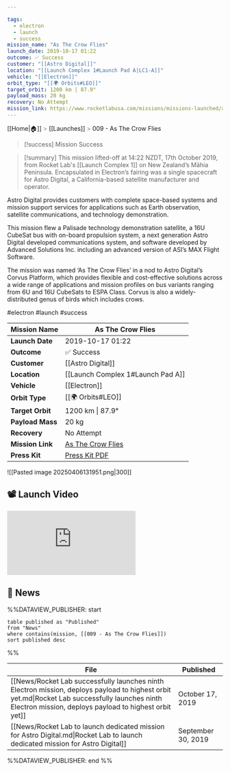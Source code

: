 ```yaml
---

tags:
  - electron
  - launch
  - success
mission_name: "As The Crow Flies"
launch_date: 2019-10-17 01:22
outcome: ✅ Success
customer: "[[Astro Digital]]"
location: "[[Launch Complex 1#Launch Pad A|LC1-A]]"
vehicle: "[[Electron]]"
orbit_type: "[[🌍 Orbits#LEO]]"
target_orbit: 1200 km | 87.9°
payload_mass: 20 kg
recovery: No Attempt
mission_link: https://www.rocketlabusa.com/missions/missions-launched/as-the-crow-flies/
---
```

[[Home|🏠]]  <span style="color: LightSlateGray">></span>  [[Launches]]  <span style="color: LightSlateGray">></span>  009 - As The Crow Flies

>[!success] Mission Success

>[!summary] 
This mission lifted-off at 14:22 NZDT, 17th October 2019, from Rocket Lab's [[Launch Complex 1]] on New Zealand’s Māhia Peninsula. Encapsulated in Electron’s fairing was a single spacecraft for Astro Digital, a California-based satellite manufacturer and operator.
>
Astro Digital provides customers with complete space-based systems and mission support services for applications such as Earth observation, satellite communications, and technology demonstration.
>
This mission flew a Palisade technology demonstration satellite, a 16U CubeSat bus with on-board propulsion system, a next generation Astro Digital developed communications system, and software developed by Advanced Solutions Inc. including an advanced version of ASI’s MAX Flight Software.
>
The mission was named ‘As The Crow Flies’ in a nod to Astro Digital’s Corvus Platform, which provides flexible and cost-effective solutions across a wide range of applications and mission profiles on bus variants ranging from 6U and 16U CubeSats to ESPA Class. Corvus is also a widely-distributed genus of birds which includes crows.


#electron #launch #success

| **Mission Name** | As The Crow Flies                                                                                             |
| ---------------- | ------------------------------------------------------------------------------------------------------------- |
| **Launch Date**  | 2019-10-17 01:22                                                                                              |
| **Outcome**      | ✅ Success                                                                                                     |
| **Customer**     | [[Astro Digital]]                                                                                             |
| **Location**     | [[Launch Complex 1#Launch Pad A]]                                                                             |
| **Vehicle**      | [[Electron]]                                                                                                  |
| **Orbit Type**   | [[🌍 Orbits#LEO]]                                                                                             |
| **Target Orbit** | 1200 km &#124; 87.9°                                                                                          |
| **Payload Mass** | 20 kg                                                                                                         |
| **Recovery**     | No Attempt                                                                                                    |
| **Mission Link** | [As The Crow Flies](https://www.rocketlabusa.com/missions/missions-launched/as-the-crow-flies/)               |
| **Press Kit**    | [Press Kit PDF](https://rocketlabcorp.com/assets/Uploads/MED19-003-Launch-Media-Kit-Flight-nine-complete.pdf) |

![[Pasted image 20250406131951.png|300]]

## 📽️ Launch Video

<div class="responsive-video">
<iframe src="https://www.youtube.com/embed/gI_Ng4SGyUY" title="Rocket Lab&#39;s Electron - As The Crow Flies Mission" frameborder="0" allow="accelerometer; autoplay; clipboard-write; encrypted-media; gyroscope; picture-in-picture; web-share" referrerpolicy="strict-origin-when-cross-origin" allowfullscreen></iframe>     
</div>

## 📰 News
%%DATAVIEW_PUBLISHER: start
```
table published as "Published"
from "News"
where contains(mission, [[009 - As The Crow Flies]])
sort published desc
```
%%

| File                                                                                                                                                                                                     | Published          |
| -------------------------------------------------------------------------------------------------------------------------------------------------------------------------------------------------------- | ------------------ |
| [[News/Rocket Lab successfully launches ninth Electron mission, deploys payload to highest orbit yet.md\|Rocket Lab successfully launches ninth Electron mission, deploys payload to highest orbit yet]] | October 17, 2019   |
| [[News/Rocket Lab to launch dedicated mission for Astro Digital.md\|Rocket Lab to launch dedicated mission for Astro Digital]]                                                                           | September 30, 2019 |

%%DATAVIEW_PUBLISHER: end %%
